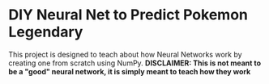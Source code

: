 # DIY Neural Net to Predict Pokemon Legendary
This project is designed to teach about how Neural Networks work by creating one from scratch using NumPy.
__DISCLAIMER: This is not meant to be a "good" neural network, it is simply meant to teach how they work__
